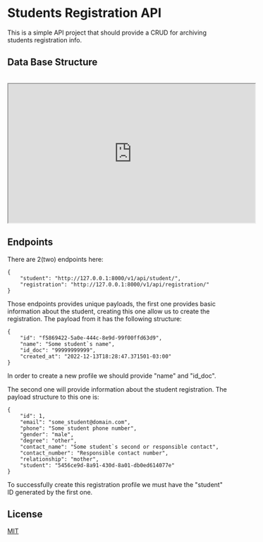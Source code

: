 # Students Registration API

This is a simple API project that should provide a CRUD for archiving students registration info.

## Data Base Structure

<div style="display: inline-block"></br>
    <iframe width="560" height="315" src='https://dbdiagram.io/embed/6398f44e99cb1f3b55a135ef'> </iframe>
</div></br>

## Endpoints

There are 2(two) endpoints here:

```commandline
{
    "student": "http://127.0.0.1:8000/v1/api/student/",
    "registration": "http://127.0.0.1:8000/v1/api/registration/"
}
```
Those endpoints provides unique payloads, the first one provides basic information about the student, creating this
one allow us to create the registration. The payload from it has the following structure:

```commandline
{
    "id": "f5869422-5a0e-444c-8e9d-99f00ffd63d9",
    "name": "Some student`s name",
    "id_doc": "99999999999",
    "created_at": "2022-12-13T18:28:47.371501-03:00"
}
```

In order to create a new profile we should provide "name" and "id_doc".

The second one will provide information about the student registration. The payload structure to this one is:

```commandline
{
    "id": 1,
    "email": "some_student@domain.com",
    "phone": "Some student phone number",
    "gender": "male",
    "degree": "other",
    "contact_name": "Some student`s second or responsible contact",
    "contact_number": "Responsible contact number",
    "relationship": "mother",
    "student": "5456ce9d-8a91-430d-8a01-db0ed614077e"
}
```

To successfully create this registration profile we must have the "student" ID generated by the first one.

## License

[MIT](https://choosealicense.com/licenses/mit/)
